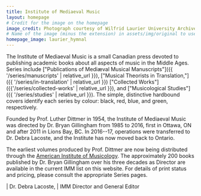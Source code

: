 ```yaml
---
title: Institute of Mediaeval Music
layout: homepage
# Credit for the image on the homepage
image_credit: Photograph courtesy of Wilfrid Laurier University Archives.
# Name of the image (minus the extension) in assets/img/original to use on the home page
homepage_image: laurier_hymnal
---
```


The Institute of Mediaeval Music is a small Canadian press devoted to publishing academic books
about all aspects of music in the Middle Ages. Series include
["Publications of Mediæval Musical Manuscripts"]({{ '/series/manuscripts' | relative_url }}),
["Musical Theorists in Translation,"]({{ '/series/in-translation' | relative_url }})
["Collected Works"]({{'/series/collected-works' | relative_url }}), and
["Musicological Studies"]({{ '/series/studies' | relative_url }}).
The simple, distinctive hardbound covers identify each series by colour: black, red, blue, and
green, respectively.

Founded by Prof. Luther Dittmer in 1954, the Institute of Mediaeval Music was directed by
Dr. Bryan Gillingham from 1985 to 2016, first in Ottawa, ON and after 2011 in Lions Bay, BC.
In 2016--17, operations were transferred to Dr. Debra Lacoste, and the Institute has now moved
back to Ontario.

The earliest volumes produced by Prof. Dittmer are now being distributed through the
<a href="http://www.corpusmusicae.com/" target="about:blank">American Institute of Musicology</a>. The approximately 200 books
published by Dr. Bryan Gillingham over his three decades as Director are available in the current
IMM list on this website. For details of print status and pricing,
please consult the appropriate Series pages.

| Dr. Debra Lacoste,
| IMM Director and General Editor
